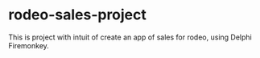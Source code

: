 # rodeo-sales-project
This is project with intuit of create an app of sales for rodeo, using Delphi Firemonkey.
